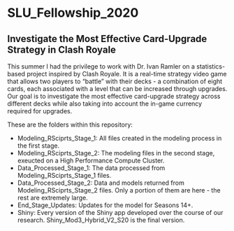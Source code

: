 # SLU_Fellowship_2020
## Investigate the Most Effective Card-Upgrade Strategy in Clash Royale

This summer I had the privilege to work with Dr. Ivan Ramler on a statistics-based project inspired by Clash Royale. It is a real-time strategy video game that allows two players to “battle” with their decks - a combination of eight cards, each associated with a level that can be increased through upgrades. Our goal is to investigate the most effective card-upgrade strategy across different decks while also taking into account the in-game currency required for upgrades.

These are the folders within this repository:

* Modeling_RSciprts_Stage_1: All files created in the modeling process in the first stage.
* Modeling_RSciprts_Stage_2: The modeling files in the second stage, exeucted on a High Performance Compute Cluster.
* Data_Processed_Stage_1: The data processed from Modeling_RSciprts_Stage_1 files.
* Data_Processed_Stage_2: Data and models returned from Modeling_RSciprts_Stage_2 files. Only a portion of them are here - the rest are extremely large.
* End_Stage_Updates: Updates for the model for Seasons 14+.
* Shiny: Every version of the Shiny app developed over the course of our research. Shiny_Mod3_Hybrid_V2_S20 is the final version.
